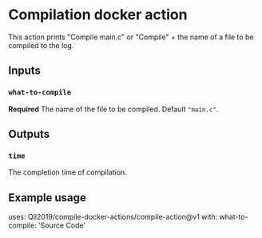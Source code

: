 # Compilation docker action

This action prints "Compile main.c" or "Compile" + the name of a file to be compiled to the log.

## Inputs

### `what-to-compile`

**Required** The name of the file to be compiled. Default `"main.c"`.

## Outputs

### `time`

The completion time of compilation.

## Example usage

uses: Qll2019/compile-docker-actions/compile-action@v1
with:
  what-to-compile: 'Source Code'
